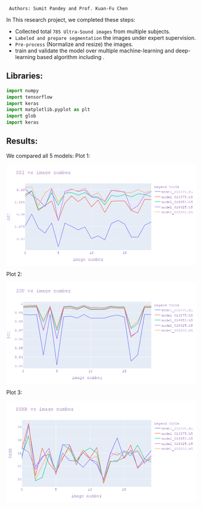 ``` Authors: Sumit Pandey and Prof. Kuan-Fu Chen```


In This research project, we completed these steps:
- Collected total ```785 Ultra-Sound images``` from multiple subjects. 
-  ```Labeled and prepare segmentation``` the images under expert supervision.
- ```Pre-process``` (Normalize and resize) the images. 
-  train and validate the model over multiple machine-learning and deep-learning based algorithm including .



## Libraries:
``` python 
import numpy 
import tensorflow 
import keras
import matplotlib.pyplot as plt
import glob 
import keras 

```
## Results: 
We compared all 5 models:
Plot 1: 

<img align="center" src="newplot (1).png" width="600" />

Plot 2: 

<img align="center" src="newplot (2).png" width="600" />

Plot 3: 

<img align="center" src="newplot (4).png" width="600" />
